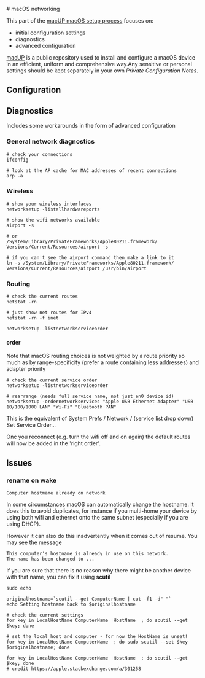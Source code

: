 # macOS networking

This part of the [macUP macOS setup process](https://github.com/artmg/macUP/) focuses on: 

* initial configuration settings
* diagnostics
* advanced configuration

[macUP]() is a public repository 
used to install and configure a macOS device in an efficient, uniform and comprehensive way.Any sensitive or personal settings should be kept separately in your own *Private Configuration Notes*.

## Configuration

## Diagnostics

Includes some workarounds in the form of advanced configuration

### General network diagnostics

```
# check your connections
ifconfig

# look at the AP cache for MAC addresses of recent connections
arp -a
```

### Wireless

```
# show your wireless interfaces
networksetup -listallhardwareports

# show the wifi networks available
airport -s

# or 
/System/Library/PrivateFrameworks/Apple80211.framework/
Versions/Current/Resources/airport -s

# if you can't see the airport command then make a link to it
ln -s /System/Library/PrivateFrameworks/Apple80211.framework/
Versions/Current/Resources/airport /usr/bin/airport
```

### Routing

```
# check the current routes
netstat -rn

# just show net routes for IPv4
netstat -rn -f inet

networksetup -listnetworkserviceorder
```

#### order

Note that macOS routing choices is not weighted by a route priority so much as by range-specificity (prefer a route containing less addresses) and adapter priority

```
# check the current service order
networksetup -listnetworkserviceorder

# rearrange (needs full service name, not just en0 device id)
networksetup -ordernetworkservices "Apple USB Ethernet Adapter" "USB 10/100/1000 LAN" "Wi-Fi" "Bluetooth PAN"
```

This is the equivalent of System Prefs / Network / (service list drop down) Set Service Order...

Onc you reconnect (e.g. turn the wifi off and on again) the default routes will now be added in the 'right order'.



## Issues

### rename on wake

`Computer hostmame already on network`

In some circumstances macOS can automatically change the hostname. It does this to avoid duplicates, for instance if you 
multi-home your device by using both wifi and ethernet onto the 
same subnet (especially if you are using DHCP). 

However it can also do this inadvertently when it comes out of resume.
You may see the message 

```
This computer's hostname is already in use on this network. 
The name has been changed to ...
```

If you are sure that there is no reason why there might be 
another device with that name, you can fix it using **scutil**

```
sudo echo 

originalhostname=`scutil --get ComputerName | cut -f1 -d" "`
echo Setting hostname back to $originalhostname

# check the current settings
for key in LocalHostName ComputerName  HostName  ; do scutil --get $key; done

# set the local host and computer - for now the HostName is unset!
for key in LocalHostName ComputerName  ; do sudo scutil --set $key $originalhostname; done

for key in LocalHostName ComputerName  HostName  ; do scutil --get $key; done
# credit https://apple.stackexchange.com/a/301258
```

